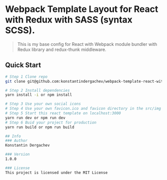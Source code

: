 # Webpack Template Layout for React with Redux with SASS (syntax SCSS).
> This is my base config for React with Webpack module bundler with Redux library and redux-thunk middleware.

## Quick Start

```bash
# Step 1 Clone repo
git clone git@github.com:konstantindergachev/webpack-template-react-with-redux-and-sass.git

# Step 2 Install dependencies
yarn install -i or npm install

# Step 3 Use your own social icons
# Step 4 Use your own favicon.ico and favicon directory in the src/img
# Step 5 Start this react template on localhost:3000
yarn run dev or npm run dev
# Step 6 Buid your project for production
yarn run build or npm run build

## Info
### Author
Konstantin Dergachev

### Version
1.0.0

### License
This project is licensed under the MIT License